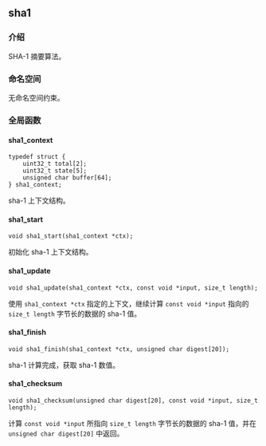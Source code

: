 ## sha1

### 介绍

SHA-1 摘要算法。

### 命名空间

无命名空间约束。

### 全局函数

#### sha1_context

	typedef struct {
		uint32_t total[2];
		uint32_t state[5];
		unsigned char buffer[64];
	} sha1_context;

sha-1 上下文结构。

#### sha1_start

	void sha1_start(sha1_context *ctx);

初始化 sha-1 上下文结构。

#### sha1_update

	void sha1_update(sha1_context *ctx, const void *input, size_t length);

使用 `sha1_context *ctx` 指定的上下文，继续计算 `const void *input` 指向的 `size_t length` 字节长的数据的 sha-1 值。

#### sha1_finish

	void sha1_finish(sha1_context *ctx, unsigned char digest[20]);

sha-1 计算完成，获取 sha-1 数值。

#### sha1_checksum

	void sha1_checksum(unsigned char digest[20], const void *input, size_t length);

计算 `const void *input` 所指向 `size_t length` 字节长的数据的 sha-1 值，并在 `unsigned char digest[20]` 中返回。